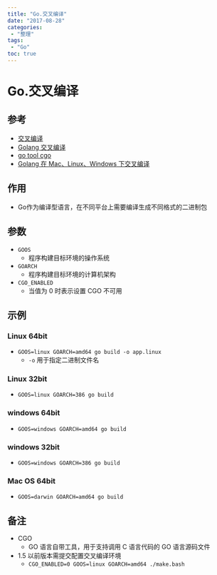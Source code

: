 ```yaml
---
title: "Go.交叉编译"
date: "2017-08-28"
categories:
 - "整理"
tags:
 - "Go"
toc: true
---
```



# Go.交叉编译

## 参考
- [交叉编译](http://dmdgeeker.com/goBook/docs/ch01/cross_compile.html)
- [Golang 交叉编译](http://www.jianshu.com/p/4f79ae4f081c)
- [go tool cgo](http://wiki.jikexueyuan.com/project/go-command-tutorial/0.13.html)
- [Golang 在 Mac、Linux、Windows 下交叉编译](http://www.infocool.net/kb/Go/201705/355169.html)

## 作用
- Go作为编译型语言，在不同平台上需要编译生成不同格式的二进制包

## 参数
- `GOOS`
    - 程序构建目标环境的操作系统
- `GOARCH`
    - 程序构建目标环境的计算机架构
- `CGO_ENABLED`
    - 当值为 0 时表示设置 CGO 不可用

## 示例
### Linux 64bit
- `GOOS=linux GOARCH=amd64 go build -o app.linux`
    - `-o` 用于指定二进制文件名

### Linux 32bit
- `GOOS=linux GOARCH=386 go build`

### windows 64bit
- `GOOS=windows GOARCH=amd64 go build`

### windows 32bit
- `GOOS=windows GOARCH=386 go build`

### Mac OS 64bit
- `GOOS=darwin GOARCH=amd64 go build`

## 备注
- CGO
    - GO 语言自带工具，用于支持调用 C 语言代码的 GO 语言源码文件
- 1.5 以前版本需提交配置交叉编译环境
    - `CGO_ENABLED=0 GOOS=linux GOARCH=amd64 ./make.bash`
